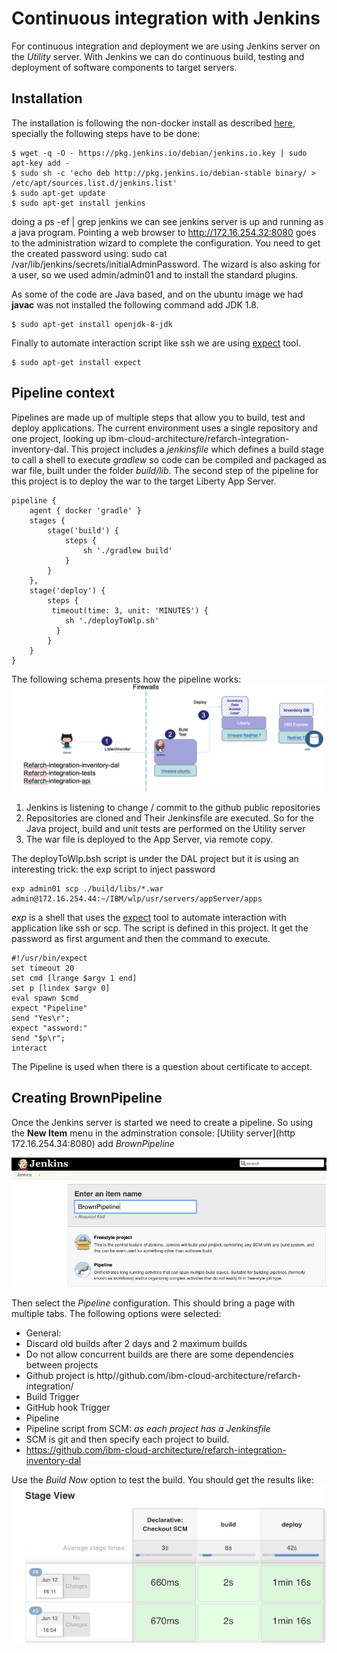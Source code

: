 # Continuous integration with Jenkins
For continuous integration and deployment we are using Jenkins server on the *Utility* server. With Jenkins we can do continuous build, testing and deployment of software components to target servers.

## Installation
The installation is following the non-docker install as described [here]( https://jenkins.io/doc/book/getting-started/installing), specially the following steps have to be done:

```
$ wget -q -O - https://pkg.jenkins.io/debian/jenkins.io.key | sudo apt-key add -
$ sudo sh -c 'echo deb http://pkg.jenkins.io/debian-stable binary/ > /etc/apt/sources.list.d/jenkins.list'
$ sudo apt-get update
$ sudo apt-get install jenkins
```
doing a ps -ef | grep jenkins we can see jenkins server is up and running as a java program. Pointing a web browser to http://172.16.254.32:8080 goes to the administration wizard to complete the configuration. You need to get the created password using: sudo cat /var/lib/jenkins/secrets/initialAdminPassword.
The wizard is also asking for a user, so we used admin/admin01 and to install the standard plugins.

As some of the code are Java based, and on the ubuntu image we had **javac** was not installed the following command add JDK 1.8.
```
$ sudo apt-get install openjdk-8-jdk
```

Finally to automate interaction script like ssh we are using [expect](http://expect.sourceforge.net/) tool.
```
$ sudo apt-get install expect
```

## Pipeline context
Pipelines are made up of multiple steps that allow you to build, test and deploy applications. The current environment uses a single repository and one project, looking up ibm-cloud-architecture/refarch-integration-inventory-dal. This project includes a *jenkinsfile* which defines a build stage to call a shell to execute *gradlew* so code can be compiled and packaged as war file, built under the folder *build/lib*. The second step of the pipeline for this project is to deploy the war to the target Liberty App Server.
```
pipeline {
    agent { docker 'gradle' }
    stages {
        stage('build') {
            steps {
                sh './gradlew build'
            }
        }
    },
    stage('deploy') {
        steps {
         timeout(time: 3, unit: 'MINUTES') {
            sh './deployToWlp.sh'
          }
        }
    }
}
```
The following schema presents how the pipeline works:
![cicd](cicd-process.png)
1. Jenkins is listening to change / commit to the github public repositories
2. Repositories are cloned and Their Jenkinsfile are executed. So for the Java project, build and unit tests are performed on the Utility server
3. The war file is deployed to the App Server, via remote copy.

The deployToWlp.bsh script is under the DAL project but it is using an interesting trick: the exp script to inject password
```
exp admin01 scp ./build/libs/*.war admin@172.16.254.44:~/IBM/wlp/usr/servers/appServer/apps
```

*exp* is a shell that uses the [expect](http://expect.sourceforge.net/) tool to automate interaction with application like ssh or scp. The script is defined in this project. It get the password as first argument and then the command to execute.
```
#!/usr/bin/expect
set timeout 20
set cmd [lrange $argv 1 end]
set p [lindex $argv 0]
eval spawn $cmd
expect "Pipeline"
send "Yes\r";
expect "assword:"
send "$p\r";
interact
```
The Pipeline is used when there is a question about certificate to accept.

 ## Creating BrownPipeline
Once the Jenkins server is started we need to create a pipeline. So using the **New Item** menu in the adminstration console: [Utility server](http 172.16.254.34:8080) add *BrownPipeline*

![New Pipeline](jk-new-pipeline.png)

Then select the *Pipeline* configuration. This should bring a page with multiple tabs. The following options were selected:
* General:
 * Discard old builds after 2 days and 2 maximum builds
 * Do not allow concurrent builds are there are some dependencies between projects
 * Github project is http//github.com/ibm-cloud-architecture/refarch-integration/
* Build Trigger
 * GitHub hook Trigger
* Pipeline
 * Pipeline script from SCM: *as each project has a Jenkinsfile*
 * SCM is git and then specify each project to build.
  * https://github.com/ibm-cloud-architecture/refarch-integration-inventory-dal

  Use the *Build Now* option to test the build. You should get the results like:  
  ![results](cicd-results.png)
